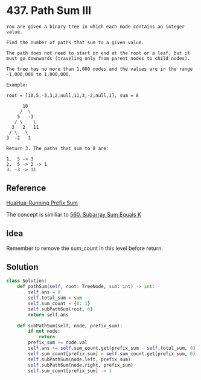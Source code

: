 # 437. Path Sum III

```
You are given a binary tree in which each node contains an integer value.

Find the number of paths that sum to a given value.

The path does not need to start or end at the root or a leaf, but it must go downwards (traveling only from parent nodes to child nodes).

The tree has no more than 1,000 nodes and the values are in the range -1,000,000 to 1,000,000.

Example:

root = [10,5,-3,3,2,null,11,3,-2,null,1], sum = 8

      10
     /  \
    5   -3
   / \    \
  3   2   11
 / \   \
3  -2   1

Return 3. The paths that sum to 8 are:

1.  5 -> 3
2.  5 -> 2 -> 1
3. -3 -> 11
```

## Reference

[HuaHua-Running Prefix Sum](https://zxi.mytechroad.com/blog/tree/leetcode-437-path-sum-iii/)

The concept is similiar to [560. Subarray Sum Equals K](../HashTable/560.&#32;Subarray&#32;Sum&#32;Equals&#32;K.md)

## Idea

Remember to remove the sum_count in this level before return.

## Solution

```python
class Solution:
    def pathSum(self, root: TreeNode, sum: int) -> int:
        self.ans = 0
        self.total_sum = sum
        self.sum_count = {0: 1}
        self.subPathSum(root, 0)
        return self.ans

    def subPathSum(self, node, prefix_sum):
        if not node:
            return
        prefix_sum += node.val
        self.ans += self.sum_count.get(prefix_sum - self.total_sum, 0)
        self.sum_count[prefix_sum] = self.sum_count.get(prefix_sum, 0) + 1
        self.subPathSum(node.left, prefix_sum)
        self.subPathSum(node.right, prefix_sum)
        self.sum_count[prefix_sum] -= 1
```
